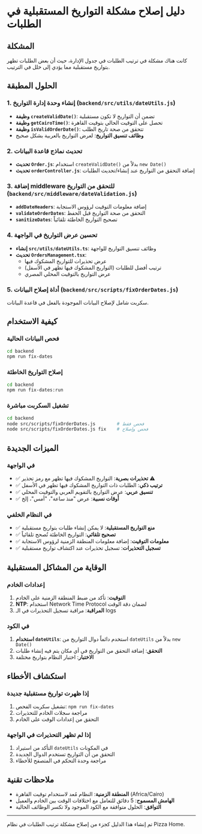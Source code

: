 # دليل إصلاح مشكلة التواريخ المستقبلية في الطلبات

## المشكلة
كانت هناك مشكلة في ترتيب الطلبات في جدول الإدارة، حيث أن بعض الطلبات تظهر بتواريخ مستقبلية مما يؤدي إلى خلل في الترتيب.

## الحلول المطبقة

### 1. إنشاء وحدة إدارة التواريخ (`backend/src/utils/dateUtils.js`)
- **وظيفة `createValidDate()`**: تضمن أن التواريخ لا تكون مستقبلية
- **وظيفة `getCairoTime()`**: تحصل على التوقيت الحالي بتوقيت القاهرة
- **وظيفة `isValidOrderDate()`**: تتحقق من صحة تاريخ الطلب
- **وظائف تنسيق التواريخ**: لعرض التواريخ بالعربية بشكل صحيح

### 2. تحديث نماذج قاعدة البيانات
- **تحديث `Order.js`**: استخدام `createValidDate()` بدلاً من `new Date()`
- **تحديث `orderController.js`**: إضافة التحقق من التواريخ عند إنشاء/تحديث الطلبات

### 3. إضافة middleware للتحقق من التواريخ (`backend/src/middleware/dateValidation.js`)
- **`addDateHeaders`**: إضافة معلومات التوقيت لرؤوس الاستجابة
- **`validateOrderDates`**: التحقق من صحة التواريخ قبل الحفظ
- **`sanitizeDates`**: تصحيح التواريخ الخاطئة تلقائياً

### 4. تحسين عرض التواريخ في الواجهة
- **إنشاء `src/utils/dateUtils.ts`**: وظائف تنسيق التواريخ للواجهة
- **تحديث `OrdersManagement.tsx`**: 
  - عرض تحذيرات للتواريخ المشكوك فيها
  - ترتيب أفضل للطلبات (التواريخ المشكوك فيها تظهر في الأسفل)
  - عرض التواريخ بالتوقيت المحلي المصري

### 5. أداة إصلاح البيانات (`backend/src/scripts/fixOrderDates.js`)
سكربت شامل لإصلاح البيانات الموجودة بالفعل في قاعدة البيانات.

## كيفية الاستخدام

### فحص البيانات الحالية
```bash
cd backend
npm run fix-dates
```

### إصلاح التواريخ الخاطئة
```bash
cd backend
npm run fix-dates:run
```

### تشغيل السكربت مباشرة
```bash
cd backend
node src/scripts/fixOrderDates.js        # فحص فقط
node src/scripts/fixOrderDates.js fix    # فحص وإصلاح
```

## الميزات الجديدة

### في الواجهة
- ✅ **تحذيرات بصرية**: التواريخ المشكوك فيها تظهر مع رمز تحذير ⚠️
- ✅ **ترتيب ذكي**: الطلبات ذات التواريخ المشكوك فيها تظهر في الأسفل
- ✅ **تنسيق عربي**: عرض التواريخ بالتقويم العربي والتوقيت المحلي
- ✅ **أوقات نسبية**: عرض "منذ ساعة"، "أمس"، إلخ

### في النظام الخلفي
- ✅ **منع التواريخ المستقبلية**: لا يمكن إنشاء طلبات بتواريخ مستقبلية
- ✅ **تصحيح تلقائي**: التواريخ الخاطئة تُصحح تلقائياً
- ✅ **معلومات التوقيت**: إضافة معلومات المنطقة الزمنية لرؤوس الاستجابة
- ✅ **تسجيل التحذيرات**: تسجيل تحذيرات عند اكتشاف تواريخ مستقبلية

## الوقاية من المشاكل المستقبلية

### إعدادات الخادم
1. **التوقيت**: تأكد من ضبط المنطقة الزمنية على الخادم
2. **NTP**: استخدام Network Time Protocol لضمان دقة الوقت
3. **المراقبة**: مراقبة تسجيل التحذيرات في الـ logs

### في الكود
1. **استخدام `dateUtils`**: استخدم دائماً دوال التواريخ من `dateUtils` بدلاً من `new Date()`
2. **التحقق**: إضافة التحقق من التواريخ في أي مكان يتم فيه إنشاء طلبات
3. **الاختبار**: اختبار النظام بتواريخ مختلفة

## استكشاف الأخطاء

### إذا ظهرت تواريخ مستقبلية جديدة
1. تشغيل سكربت الفحص: `npm run fix-dates`
2. مراجعة سجلات الخادم للتحذيرات
3. التحقق من إعدادات الوقت على الخادم

### إذا لم تظهر التحذيرات في الواجهة
1. التأكد من استيراد `dateUtils` في المكونات
2. التحقق من أن التواريخ تستخدم الدوال الجديدة
3. مراجعة وحدة التحكم في المتصفح للأخطاء

## ملاحظات تقنية

- **المنطقة الزمنية**: النظام مُعد لاستخدام توقيت القاهرة (Africa/Cairo)
- **الهامش المسموح**: 5 دقائق للتعامل مع اختلافات الوقت بين الخادم والعميل
- **التوافق**: الحلول متوافقة مع الكود الموجود ولا تكسر الوظائف الحالية

---

تم إنشاء هذا الدليل كجزء من إصلاح مشكلة ترتيب الطلبات في نظام Pizza Home.
